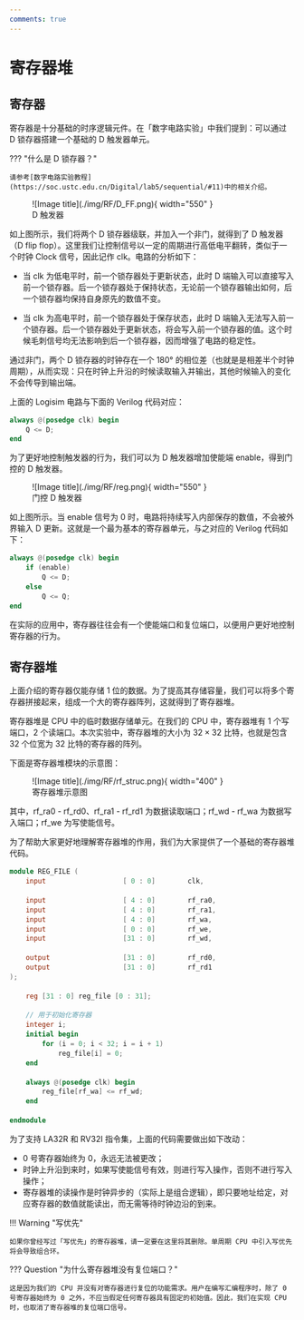 ```yaml
---
comments: true 
---
```


# <strong>寄存器堆</strong>


## <strong>寄存器</strong>

寄存器是十分基础的时序逻辑元件。在「数字电路实验」中我们提到：可以通过 D 锁存器搭建一个基础的 D 触发器单元。

??? "什么是 D 锁存器？"

    请参考[数字电路实验教程](https://soc.ustc.edu.cn/Digital/lab5/sequential/#11)中的相关介绍。


<figure markdown>
![Image title](./img/RF/D_FF.png){ width="550" }
<figcaption>D 触发器</figcaption>
</figure>

如上图所示，我们将两个 D 锁存器级联，并加入一个非门，就得到了 D 触发器（D flip flop）。这里我们让控制信号以一定的周期进行高低电平翻转，类似于一个时钟 Clock 信号，因此记作 clk。电路的分析如下：

- 当 clk 为低电平时，前一个锁存器处于更新状态，此时 D 端输入可以直接写入前一个锁存器。后一个锁存器处于保持状态，无论前一个锁存器输出如何，后一个锁存器均保持自身原先的数值不变。

- 当 clk 为高电平时，前一个锁存器处于保存状态，此时 D 端输入无法写入前一个锁存器。后一个锁存器处于更新状态，将会写入前一个锁存器的值。这个时候毛刺信号均无法影响到后一个锁存器，因而增强了电路的稳定性。

通过非门，两个 D 锁存器的时钟存在一个 180° 的相位差（也就是是相差半个时钟周期），从而实现：只在时钟上升沿的时候读取输入并输出，其他时候输入的变化不会传导到输出端。

上面的 Logisim 电路与下面的 Verilog 代码对应：

```verilog linenums="1" title="D 触发器"
always @(posedge clk) begin
    Q <= D;
end
```

为了更好地控制触发器的行为，我们可以为 D 触发器增加使能端 enable，得到门控的 D 触发器。

<figure markdown>
![Image title](./img/RF/reg.png){ width="550" }
<figcaption>门控 D 触发器</figcaption>
</figure>

如上图所示。当 enable 信号为 0 时，电路将持续写入内部保存的数值，不会被外界输入 D 更新。这就是一个最为基本的寄存器单元，与之对应的 Verilog 代码如下：

```verilog linenums="1" title="门控 D 触发器"
always @(posedge clk) begin
    if (enable)
        Q <= D;
    else
        Q <= Q;
end
```

在实际的应用中，寄存器往往会有一个使能端口和复位端口，以便用户更好地控制寄存器的行为。


## <strong>寄存器堆</strong>

上面介绍的寄存器仅能存储 1 位的数据。为了提高其存储容量，我们可以将多个寄存器拼接起来，组成一个大的寄存器阵列，这就得到了寄存器堆。

寄存器堆是 CPU 中的临时数据存储单元。在我们的 CPU 中，寄存器堆有 1 个写端口，2 个读端口。本次实验中，寄存器堆的大小为 $32\times32$ 比特，也就是包含 32 个位宽为 32 比特的寄存器的阵列。

下面是寄存器堆模块的示意图：

<figure markdown>
![Image title](./img/RF/rf_struc.png){ width="400" }
<figcaption>寄存器堆示意图</figcaption>
</figure>

其中，rf_ra0 - rf_rd0、rf_ra1 - rf_rd1 为数据读取端口；rf_wd - rf_wa 为数据写入端口；rf_we 为写使能信号。

为了帮助大家更好地理解寄存器堆的作用，我们为大家提供了一个基础的寄存器堆代码。

```verilog  linenums="1"  title="寄存器堆"
module REG_FILE (
    input                   [ 0 : 0]        clk,

    input                   [ 4 : 0]        rf_ra0,
    input                   [ 4 : 0]        rf_ra1,   
    input                   [ 4 : 0]        rf_wa,
    input                   [ 0 : 0]        rf_we,
    input                   [31 : 0]        rf_wd,

    output                  [31 : 0]        rf_rd0,
    output                  [31 : 0]        rf_rd1
);

    reg [31 : 0] reg_file [0 : 31];

    // 用于初始化寄存器
    integer i;
    initial begin
        for (i = 0; i < 32; i = i + 1)
            reg_file[i] = 0;
    end

    always @(posedge clk) begin
        reg_file[rf_wa] <= rf_wd;
    end

endmodule
```

为了支持 LA32R 和 RV32I 指令集，上面的代码需要做出如下改动：

- 0 号寄存器始终为 0，永远无法被更改；
- 时钟上升沿到来时，如果写使能信号有效，则进行写入操作，否则不进行写入操作；
- 寄存器堆的读操作是时钟异步的（实际上是组合逻辑），即只要地址给定，对应寄存器的数值就能读出，而无需等待时钟边沿的到来。

!!! Warning "写优先"

    如果你曾经写过「写优先」的寄存器堆，请一定要在这里将其删除。单周期 CPU 中引入写优先将会导致组合环。


??? Question "为什么寄存器堆没有复位端口？"

    这是因为我们的 CPU 并没有对寄存器进行复位的功能需求。用户在编写汇编程序时，除了 0 号寄存器始终为 0 之外，不应当假定任何寄存器具有固定的初始值。因此，我们在实现 CPU 时，也取消了寄存器堆的复位端口信号。



